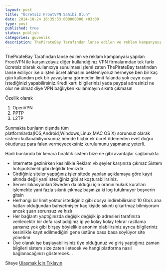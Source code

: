 ```yaml
---
layout: post
title: "Ücretsiz FrootVPN Sahibi Olun"
date: 2014-10-24 16:35:33.000000000 +03:00
type: post
published: true
status: publish
categories: guvenlik
description: ThePirateBay Tarafından lanse edilen ve reklam kampanyası yapılan FrootVPN ile karşınızdayız diğer kullandığınız VPN firmalarından tek farkı
---
```


ThePirateBay Tarafından lanse edilen ve reklam kampanyası yapılan FrootVPN ile karşınızdayız diğer kullandığınız VPN firmalarından tek farkı ücretsiz olarak kullanıcıya sunulması işlemi zaten ThePirateBay tarafından lanse ediliyor ise o işten ücret almasını beklemiyoruz herneyse ben bir kaç gün kullandım pek bir yavaşlama görmedim limit falanda yok cayır cayır istediğinizi yapabilirsiniz.Kredi kartı bilgilerinizi yada paypal adresinizi ne olur ne olmaz diye VPN bağlıyken kullanmayın sıkıntı çıkmasın

Özellik olarak

1. OpenVPN
2. PPTP
3. L2TP

Sunmakta bunların dışında tüm platformlarda(İOS,Android,Windows,Linux,MAC OS X) sorunsuz olarak sistemi kullanabiliyorsunuz hemde hiçbir ek ücret ödemeden evet doğru okudunuz para falan vermeyeceksiniz kurulumunu yapmanız yeterli.

Hadi bunlarıda bir kenara bıraktık sistem bize ne gibi avantajlar sağlamakta

- İnternette gezinirken kesinlikle Reklam vb şeyler karşınıza çıkmaz Sistem hotspotshield gibi değildir temizdir
- Girdiğiniz siteler yaptığınız işler sitede yapılan açıklamaya göre kayıt altında değil yani istediğiniz gibi at koşturabilirsiniz.
- Server lokasyonları Sweden da olduğu için oranın hukuk kuralları işlemekte yani fazla sıkıntı çıkmaz başınıza ki log tutulmuyor boşverin gitsin
- Herhangi bir limit yoktur istediğiniz gibi dosya indirebilirsiniz 10 Gb/s ana hatları olduğundan bahsetmişler kaç kişide sıkıntı çıkartmaz bilmiyorum ancak şuan sorunsuz ve hızlı
- Her bağlantı yaptığınızda değişik değişik ip adresleri tarafınıza verilecektir bir defa rastladığınız ip ye kolay kolay tekrar rastlama şansınız yok gibi birşey böylelikle anonim olabilirsiniz ayrıca bilgileriniz kesinlikle kayıt edilmediğini gene üstüne basa basa söylüyor site yönetimi
- Üye olarak işe başlayabilirsiniz üye olduğunuz ve giriş yaptığınız zaman bilgileri sistem size zaten iletecek ve hangi platforma nasıl bağlanacağınızı gösterecek...

Siteye [Ulaşmak İçin Tıklayın](https://www.frootvpn.com/)
